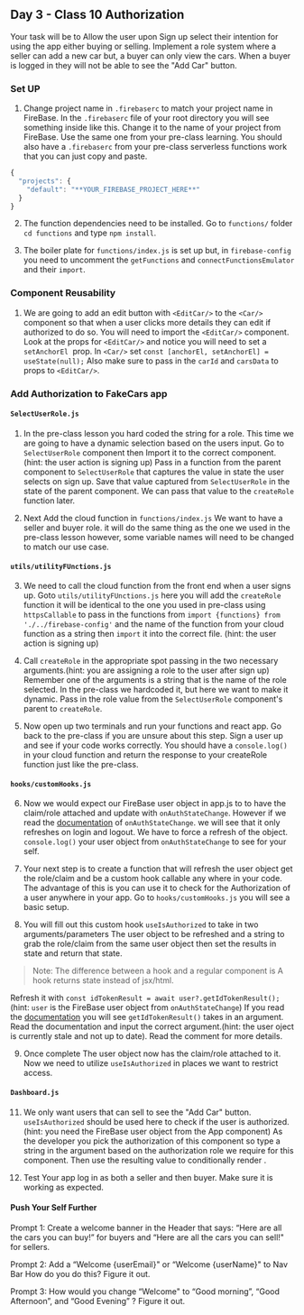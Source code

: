 

## Day 3 - Class 10 Authorization

Your task will be to Allow the user upon Sign up select their intention for using the app either buying or selling. Implement a role system where a seller can add a new car but, a buyer can only view the cars. When a buyer is logged in they will not be able to see the "Add Car" button.

### Set UP
1. Change project name in `.firebaserc`  to match your project name in FireBase. In the `.firebaserc` file of your root directory you will see something inside like this. Change it to the name of your project from FireBase. Use the same one from your pre-class learning. You should also have a `.firebaserc` from your pre-class serverless functions work that you can just copy and paste.

```javascript
{
  "projects": {
    "default": "**YOUR_FIREBASE_PROJECT_HERE**"
  }
}

```

2. The function dependencies need to be installed. Go to `functions/` folder `cd functions` and type `npm install`.

3. The boiler plate for `functions/index.js` is set up but, in `firebase-config` you need to uncomment the `getFunctions` and `connectFunctionsEmulator` and their `import`.

### Component Reusability

1. We are going to add an edit button with `<EditCar/>` to the `<Car/>` component so that when a user clicks more details they can edit if  authorized to do so. You will need to import the `<EditCar/>` component. Look at the props for `<EditCar/>` and notice you will need to set a `setAnchorEl`  prop. In `<Car/>` set  `const [anchorEl, setAnchorEl] = useState(null);`  Also make sure to pass in the `carId` and `carsData` to props to `<EditCar/>`.


### Add Authorization to FakeCars app

#### `SelectUserRole.js`

1. In the pre-class lesson you hard coded the string for a role. This time we are going to have a dynamic selection based on the users input. Go to `SelectUserRole` component then Import it to the correct component.(hint: the user action is signing up)  Pass in a function from the parent component to `SelectUserRole`  that captures the value in state the user selects on sign up. Save that value captured from `SelectUserRole` in the state of the parent component. We can pass that value to the `createRole` function later.

2. Next Add the cloud function in `functions/index.js` We want to have a seller and buyer role. it will do the same thing as the one we used in the pre-class lesson however, some variable names will need to be changed to match our use case.

#### `utils/utilityFUnctions.js`

3. We need to call the cloud function from the front end when a user signs up. Goto `utils/utilityFUnctions.js` here you will add the `createRole` function it will be identical to the one you used in pre-class using `httpsCallable` to pass in the functions from `import {functions} from './../firebase-config'` and the name of the function from your
cloud function as a string then `import` it into the correct file. (hint: the user action is signing up)

4. Call `createRole` in the appropriate spot passing in the two necessary arguments.(hint: you are assigning a role to the user after sign up) Remember one of the arguments is a string that is the name of the role selected. In the pre-class we hardcoded it, but here we want to make it dynamic. Pass in the role value from the `SelectUserRole` component's parent to `createRole`.

5. Now open up two terminals and run your functions and react app. Go back to the pre-class if you are unsure about this step. Sign a user up and see if your code works correctly. You should have a `console.log()` in your cloud function and return the response to your createRole function just like the pre-class.

#### `hooks/customHooks.js`

6. Now we would expect our FireBase user object in app.js to to have the claim/role attached and update with `onAuthStateChange`. However if we read the [documentation](https://firebase.google.com/docs/reference/js/v8/firebase.auth.Auth#onauthstatechanged) of `onAuthStateChange`. we will see that it only refreshes on login and logout. We have to force a refresh of the object. `console.log()` your user object from `onAuthStateChange` to see for your self.

7. Your next step is to create a function that will refresh the user object get the role/claim and be a custom hook callable any where in your code. The advantage of this is you can use it to check for the Authorization of a user anywhere in your app. Go to `hooks/customHooks.js` you will see a basic setup. 

8. You will fill out this custom hook `useIsAuthorized` to  take in two arguments/parameters The user object to be refreshed and a string to grab the role/claim from the same user object then set the results in state and return that state.

  > Note: The difference between a hook and a regular component is A hook returns state instead of jsx/html.

Refresh it with `const idTokenResult = await user?.getIdTokenResult();` (hint: `user` is the  FireBase user object from `onAuthStateChange`) If you read the [documentation](https://firebase.google.com/docs/reference/js/v8/firebase.User#getidtokenresult)  you will see `getIdTokenResult()` takes in an argument. Read the documentation
and input the correct argument.(hint: the user oject is currently stale and not up to date). Read the comment for more details.

9. Once complete The user object now has the claim/role attached to it. Now we need to utilize `useIsAuthorized` in places we want to restrict access.

#### `Dashboard.js`

11. We only want users that can sell to see the "Add Car" button. `useIsAuthorized` should be used here to check if the user is authorized.(hint: you need the FireBase user object from the App component) As the developer you pick the authorization of this component so type a string in the argument based on the authorization role we require for this component. Then use the resulting value to conditionally render <AddCar/>.

12. Test Your app log in as both a seller and then buyer. Make sure it is working as expected.

#### Push Your Self Further
Prompt 1: Create a welcome banner in the Header that says: “Here are all the cars you can buy!” for buyers and “Here are all the cars you can sell!" for sellers.


Prompt 2: Add a “Welcome {userEmail}" or “Welcome {userName}" to Nav Bar How do you do this? Figure it out.


Prompt 3: How would you change “Welcome" to “Good morning”, “Good Afternoon”, and “Good Evening” ? Figure it out.









